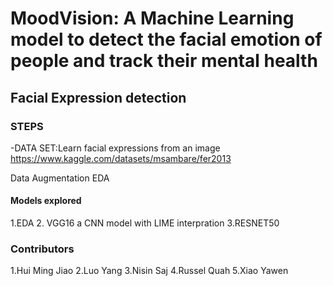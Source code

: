 # MoodVision: A Machine Learning model to detect the facial emotion of people and track their mental health  
## Facial Expression detection
### STEPS
-DATA SET:Learn facial expressions from an image
          https://www.kaggle.com/datasets/msambare/fer2013
 
Data Augmentation 
EDA

#### Models explored 
1.EDA
2. VGG16 a CNN model with LIME interpration 
3.RESNET50


### Contributors
1.Hui Ming Jiao
2.Luo Yang
3.Nisin Saj
4.Russel Quah
5.Xiao Yawen


